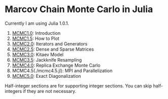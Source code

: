 # Marcov Chain Monte Carlo in Julia

Currently I am using Julia 1.0.1.

1. [MCMC1.0](./mcmc1.ipynb): Introduction
1. [MCMC1.5](./mcmc1.5.ipynb): How to Plot
1. [MCMC2.0](./mcmc2.ipynb): Iterators and Generators
1. [MCMC2.5](./mcmc2.5.ipynb): Dense and Sparse Matrices
1. [MCMC3.0](./mcmc3.ipynb): Kitaev Model
1. [MCMC3.5](./mcmc3.5.ipynb): Jackknife Resampling
1. [MCMC4.0](./mcmc4.ipynb): Replica Exchange Monte Carlo
1. MCMC4.5(./mcmc4.5.jl): MPI and Parallelization
1. [MCMC5.0](./mcmc5.ipynb): Exact Diagonalization

Half-integer sections are for supporting integer sections. You can skip half-integers if they are not necessary.
